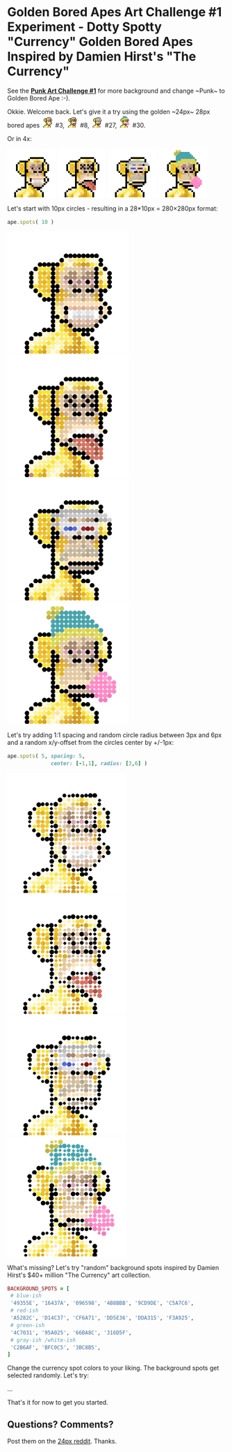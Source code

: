 # Golden Bored Apes Art Challenge #1 Experiment -  Dotty Spotty "Currency" Golden Bored Apes Inspired by Damien Hirst's "The Currency"


See
the [**Punk Art Challenge #1**](https://old.reddit.com/r/CryptoPunksDev/comments/pttf4s/punk_art_challenge_1_10_000_dotty_spotty_currency/)
for more background
and change ~Punk~ to Golden Bored Ape :-).



Okkie. Welcome back.
Let's give it a try using
the golden ~24px~ 28px bored apes
![](i/boredape_au-3.png)  #3,
![](i/boredape_au-8.png)  #8,
![](i/boredape_au-27.png)  #27,
![](i/boredape_au-30.png)  #30.

Or in 4x:

![](i/boredape_au-3@4x.png)
![](i/boredape_au-8@4x.png)
![](i/boredape_au-27@4x.png)
![](i/boredape_au-30@4x.png)



Let's start with 10px circles -
resulting in a 28*10px = 280×280px format:

``` ruby
ape.spots( 10 )
```

![](i/boredape_au-3-spots-v1.png)
![](i/boredape_au-8-spots-v1.png)
![](i/boredape_au-27-spots-v1.png)
![](i/boredape_au-30-spots-v1.png)


Let's try adding 1:1 spacing and random circle radius
between 3px and 6px
and a random x/y-offset from the circles center by +/-1px:


``` ruby
ape.spots( 5, spacing: 5,
              center: [-1,1], radius: [3,6] )
```

![](i/boredape_au-3-spots-v2.png)
![](i/boredape_au-8-spots-v2.png)
![](i/boredape_au-27-spots-v2.png)
![](i/boredape_au-30-spots-v2.png)



What's missing?  Let's try "random" background spots
inspired by Damien Hirst's $40+ million "The Currency"
art collection.

``` ruby
BACKGROUND_SPOTS = [
 # blue-ish
 '49355E', '16437A', '096598', '4B8BBB', '9CD9DE', 'C5A7C6',
 # red-ish
 'A5282C', 'D14C37', 'CF6A71', 'DD5E36', 'DDA315', 'F3A925',
 # green-ish
 '4C7031', '95A025', '66BA8C', '316D5F',
 # gray-ish /white-ish
 'C2B6AF', 'BFC0C5', '3BC8B5',
]
```

Change the currency spot colors to your liking. The background spots
get selected randomly.
Let's try:






...


That's it for now to get you started.



## Questions? Comments?

Post them on the [24px reddit](https://old.reddit.com/r/24px). Thanks.

